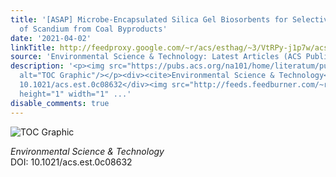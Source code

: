 ```yaml
---
title: '[ASAP] Microbe-Encapsulated Silica Gel Biosorbents for Selective Extraction
  of Scandium from Coal Byproducts'
date: '2021-04-02'
linkTitle: http://feedproxy.google.com/~r/acs/esthag/~3/VtRPy-j1p7w/acs.est.0c08632
source: 'Environmental Science & Technology: Latest Articles (ACS Publications)'
description: '<p><img src="https://pubs.acs.org/na101/home/literatum/publisher/achs/journals/content/esthag/0/esthag.ahead-of-print/acs.est.0c08632/20210402/images/medium/es0c08632_0008.gif"
  alt="TOC Graphic"/></p><div><cite>Environmental Science & Technology</cite></div><div>DOI:
  10.1021/acs.est.0c08632</div><img src="http://feeds.feedburner.com/~r/acs/esthag/~4/VtRPy-j1p7w"
  height="1" width="1" ...'
disable_comments: true
---
```

<p><img src="https://pubs.acs.org/na101/home/literatum/publisher/achs/journals/content/esthag/0/esthag.ahead-of-print/acs.est.0c08632/20210402/images/medium/es0c08632_0008.gif" alt="TOC Graphic"/></p><div><cite>Environmental Science & Technology</cite></div><div>DOI: 10.1021/acs.est.0c08632</div><img src="http://feeds.feedburner.com/~r/acs/esthag/~4/VtRPy-j1p7w" height="1" width="1" ...
